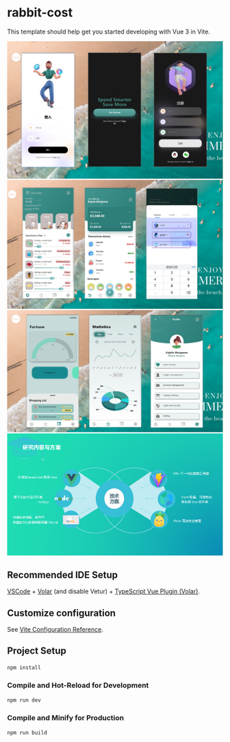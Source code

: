 # rabbit-cost

This template should help get you started developing with Vue 3 in Vite.

![image](https://github.com/Total-Seven/MyCostBook-Front-End/blob/master/img/preview1.png)
![image](https://github.com/Total-Seven/MyCostBook-Front-End/blob/master/img/preview2.png)
![image](https://github.com/Total-Seven/MyCostBook-Front-End/blob/master/img/preview3.png)
![image](https://github.com/Total-Seven/MyCostBook-Front-End/blob/master/img/preview4.png)

## Recommended IDE Setup

[VSCode](https://code.visualstudio.com/) + [Volar](https://marketplace.visualstudio.com/items?itemName=Vue.volar) (and disable Vetur) + [TypeScript Vue Plugin (Volar)](https://marketplace.visualstudio.com/items?itemName=Vue.vscode-typescript-vue-plugin).

## Customize configuration

See [Vite Configuration Reference](https://vitejs.dev/config/).

## Project Setup

```sh
npm install
```

### Compile and Hot-Reload for Development

```sh
npm run dev
```

### Compile and Minify for Production

```sh
npm run build
```
